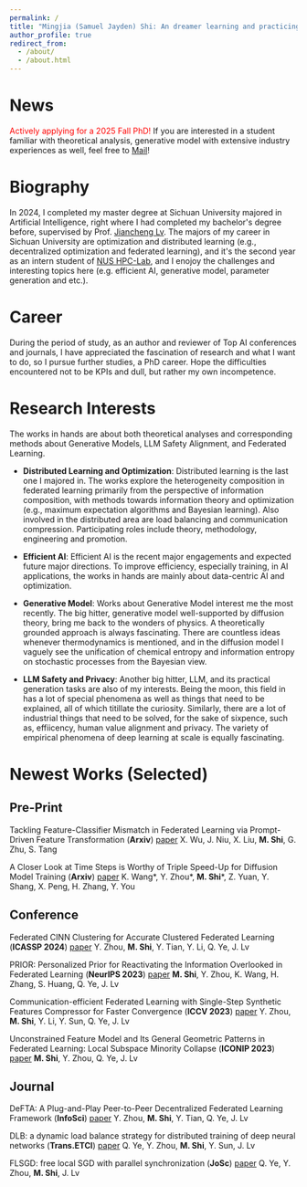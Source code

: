 ```yaml
---
permalink: /
title: "Mingjia (Samuel Jayden) Shi: An dreamer learning and practicing constantly."
author_profile: true
redirect_from: 
  - /about/
  - /about.html
---
```


News
======
<font color="red">Actively applying for a 2025 Fall PhD!</font> If you are interested in a student familiar with theoretical analysis, generative model with extensive industry experiences as well, feel free to [Mail](3101ihs@gmail.com)!

Biography
======
In 2024, I completed my master degree at Sichuan University majored in Artificial Intelligence, right where I had completed my bachelor's degree before, supervised by Prof. [Jiancheng Lv](https://center.dicalab.cn/). The majors of my career in Sichuan University are optimization and distributed learning (e.g., decentralized optimization and federated learning), and it's the second year as an intern student of [NUS HPC-Lab](https://ai.comp.nus.edu.sg/), and I enojoy the challenges and interesting topics here (e.g. efficient AI, generative model, parameter generation and etc.).

Career
======
During the period of study, as an author and reviewer of Top AI conferences and journals, I have appreciated the fascination of research and what I want to do, so I pursue further studies, a PhD career. Hope the difficulties encountered not to be KPIs and dull, but rather my own incompetence.

Research Interests
======
The works in hands are about both theoretical analyses and corresponding methods about Generative Models, LLM Safety Alignment, and Federated Learning.


- **Distributed Learning and Optimization**:
Distributed learning is the last one I majored in. The works explore the heterogeneity composition in federated learning primarily from the perspective of information composition, with methods towards information theory and optimization (e.g., maximum expectation algorithms and Bayesian learning). Also involved in the distributed area are load balancing and communication compression. Participating roles include theory, methodology, engineering and promotion.


- **Efficient AI**:
Efficient AI is the recent major engagements and expected future major directions. To improve efficiency, especially training, in AI applications, the works in hands are mainly about data-centric AI and optimization.


- **Generative Model**:
Works about Generative Model interest me the most recently. The big hitter, generative model well-supported by diffusion theory, bring me back to the wonders of physics. A theoretically grounded approach is always fascinating. There are countless ideas whenever thermodynamics is mentioned, and in the diffusion model I vaguely see the unification of chemical entropy and information entropy on stochastic processes from the Bayesian view.


- **LLM Safety and Privacy**:
Another big hitter, LLM, and its practical generation tasks are also of my interests. Being the moon, this field in has a lot of special phenomena as well as things that need to be explained, all of which titillate the curiosity. Similarly, there are a lot of industrial things that need to be solved, for the sake of sixpence, such as, effiicency, human value alignment and privacy. The variety of empirical phenomena of deep learning at scale is equally fascinating.


Newest Works (Selected)
======

Pre-Print 
------
Tackling Feature-Classifier Mismatch in Federated Learning via Prompt-Driven Feature Transformation (**Arxiv**) 
[paper](https://arxiv.org/abs/2407.16139)
X. Wu, J. Niu, X. Liu, **M. Shi**, G. Zhu, S. Tang

A Closer Look at Time Steps is Worthy of Triple Speed-Up for Diffusion Model Training (**Arxiv**)
[paper](https://arxiv.org/abs/2405.17403)
K. Wang*, Y. Zhou*, **M. Shi***, Z. Yuan, Y. Shang, X. Peng, H. Zhang, Y. You

Conference
------
Federated CINN Clustering for Accurate Clustered Federated Learning (**ICASSP 2024**)
[paper](https://ieeexplore.ieee.org/abstract/document/10447282/)
Y. Zhou, **M. Shi**, Y. Tian, Y. Li, Q. Ye, J. Lv

PRIOR: Personalized Prior for Reactivating the Information Overlooked in Federated Learning (**NeurIPS 2023**)
[paper](https://proceedings.neurips.cc/paper_files/paper/2023/hash/5a3674849d6d6d23ac088b9a2552f323-Abstract-Conference.html)
**M. Shi**, Y. Zhou, K. Wang, H. Zhang, S. Huang, Q. Ye, J. Lv

Communication-efficient Federated Learning with Single-Step Synthetic Features Compressor for Faster Convergence (**ICCV 2023**)
[paper](https://openaccess.thecvf.com/content/ICCV2023/html/Zhou_Communication-efficient_Federated_Learning_with_Single-Step_Synthetic_Features_Compressor_for_Faster_ICCV_2023_paper.html)
Y. Zhou, **M. Shi**, Y. Li, Y. Sun, Q. Ye, J. Lv

Unconstrained Feature Model and Its General Geometric Patterns in Federated Learning: Local Subspace Minority Collapse (**ICONIP 2023**)
[paper](https://link.springer.com/chapter/10.1007/978-981-99-8132-8_34)
**M. Shi**, Y. Zhou, Q. Ye, J. Lv

Journal
------
DeFTA: A Plug-and-Play Peer-to-Peer Decentralized Federated Learning Framework (**InfoSci**)
[paper](https://www.sciencedirect.com/science/article/pii/S002002552400495X)
Y. Zhou, **M. Shi**, Y. Tian, Q. Ye, J. Lv

DLB: a dynamic load balance strategy for distributed training of deep neural networks (**Trans.ETCI**)
[paper](https://ieeexplore.ieee.org/abstract/document/9960865/)
Q. Ye, Y. Zhou, **M. Shi**, Y. Sun, J. Lv

FLSGD: free local SGD with parallel synchronization (**JoSc**)
[paper](https://link.springer.com/article/10.1007/s11227-021-04267-5)
Q. Ye, Y. Zhou, **M. Shi**, J. Lv